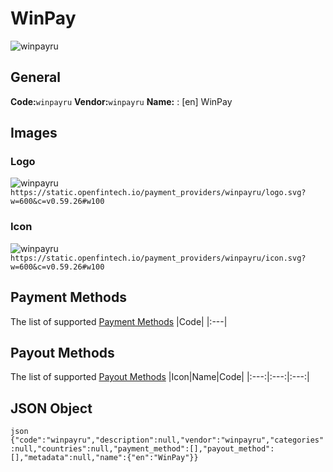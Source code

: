 # WinPay 
![winpayru](https://static.openfintech.io/payment_providers/winpayru/logo.svg?w=600&c=v0.59.26#w100) 
## General 
**Code:**`winpayru` 
**Vendor:**`winpayru` 
**Name:** 
:	[en] WinPay 
## Images 
### Logo 
![winpayru](https://static.openfintech.io/payment_providers/winpayru/logo.svg?w=600&c=v0.59.26#w100) 
``` https://static.openfintech.io/payment_providers/winpayru/logo.svg?w=600&c=v0.59.26#w100 ``` 
### Icon 
![winpayru](https://static.openfintech.io/payment_providers/winpayru/icon.svg?w=600&c=v0.59.26#w100) 
``` https://static.openfintech.io/payment_providers/winpayru/icon.svg?w=600&c=v0.59.26#w100 ``` 
## Payment Methods 
The list of supported [Payment Methods](#) 
|Code| 
|:---| 
 
## Payout Methods 
The list of supported [Payout Methods](#) 
|Icon|Name|Code| 
|:---:|:---:|:---:| 
 
## JSON Object 
```json {"code":"winpayru","description":null,"vendor":"winpayru","categories":null,"countries":null,"payment_method":[],"payout_method":[],"metadata":null,"name":{"en":"WinPay"}} ``` 
